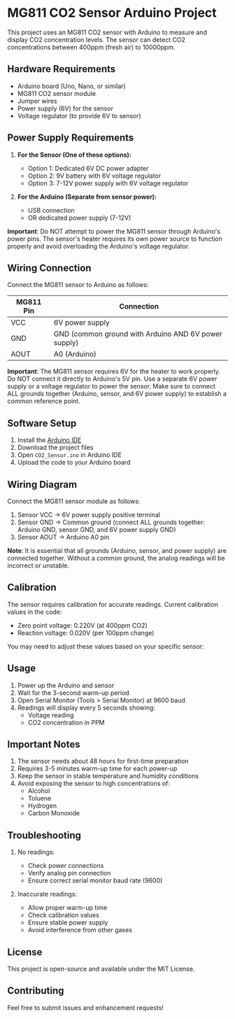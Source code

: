 # MG811 CO2 Sensor Arduino Project

This project uses an MG811 CO2 sensor with Arduino to measure and display CO2 concentration levels. The sensor can detect CO2 concentrations between 400ppm (fresh air) to 10000ppm.

## Hardware Requirements

- Arduino board (Uno, Nano, or similar)
- MG811 CO2 sensor module
- Jumper wires
- Power supply (6V) for the sensor
- Voltage regulator (to provide 6V to sensor)

## Power Supply Requirements

1. **For the Sensor (One of these options):**
   - Option 1: Dedicated 6V DC power adapter
   - Option 2: 9V battery with 6V voltage regulator
   - Option 3: 7-12V power supply with 6V voltage regulator

2. **For the Arduino (Separate from sensor power):**
   - USB connection
   - OR dedicated power supply (7-12V)

**Important**: Do NOT attempt to power the MG811 sensor through Arduino's power pins. The sensor's heater requires its own power source to function properly and avoid overloading the Arduino's voltage regulator.

## Wiring Connection

Connect the MG811 sensor to Arduino as follows:

| MG811 Pin | Connection |
|-----------|------------|
| VCC       | 6V power supply |
| GND       | GND (common ground with Arduino AND 6V power supply) |
| AOUT      | A0 (Arduino) |

**Important**: The MG811 sensor requires 6V for the heater to work properly. Do NOT connect it directly to Arduino's 5V pin. Use a separate 6V power supply or a voltage regulator to power the sensor. Make sure to connect ALL grounds together (Arduino, sensor, and 6V power supply) to establish a common reference point.

## Software Setup

1. Install the [Arduino IDE](https://www.arduino.cc/en/software)
2. Download the project files
3. Open `CO2_Sensor.ino` in Arduino IDE
4. Upload the code to your Arduino board

## Wiring Diagram

Connect the MG811 sensor module as follows:
1. Sensor VCC → 6V power supply positive terminal
2. Sensor GND → Common ground (connect ALL grounds together: Arduino GND, sensor GND, and 6V power supply GND)
3. Sensor AOUT → Arduino A0 pin

**Note**: It is essential that all grounds (Arduino, sensor, and power supply) are connected together. Without a common ground, the analog readings will be incorrect or unstable.

## Calibration

The sensor requires calibration for accurate readings. Current calibration values in the code:
- Zero point voltage: 0.220V (at 400ppm CO2)
- Reaction voltage: 0.020V (per 100ppm change)

You may need to adjust these values based on your specific sensor:

## Usage

1. Power up the Arduino and sensor
2. Wait for the 3-second warm-up period
3. Open Serial Monitor (Tools > Serial Monitor) at 9600 baud
4. Readings will display every 5 seconds showing:
   - Voltage reading
   - CO2 concentration in PPM

## Important Notes

1. The sensor needs about 48 hours for first-time preparation
2. Requires 3-5 minutes warm-up time for each power-up
3. Keep the sensor in stable temperature and humidity conditions
4. Avoid exposing the sensor to high concentrations of:
   - Alcohol
   - Toluene
   - Hydrogen
   - Carbon Monoxide

## Troubleshooting

1. No readings:
   - Check power connections
   - Verify analog pin connection
   - Ensure correct serial monitor baud rate (9600)

2. Inaccurate readings:
   - Allow proper warm-up time
   - Check calibration values
   - Ensure stable power supply
   - Avoid interference from other gases

## License

This project is open-source and available under the MIT License.

## Contributing

Feel free to submit issues and enhancement requests!